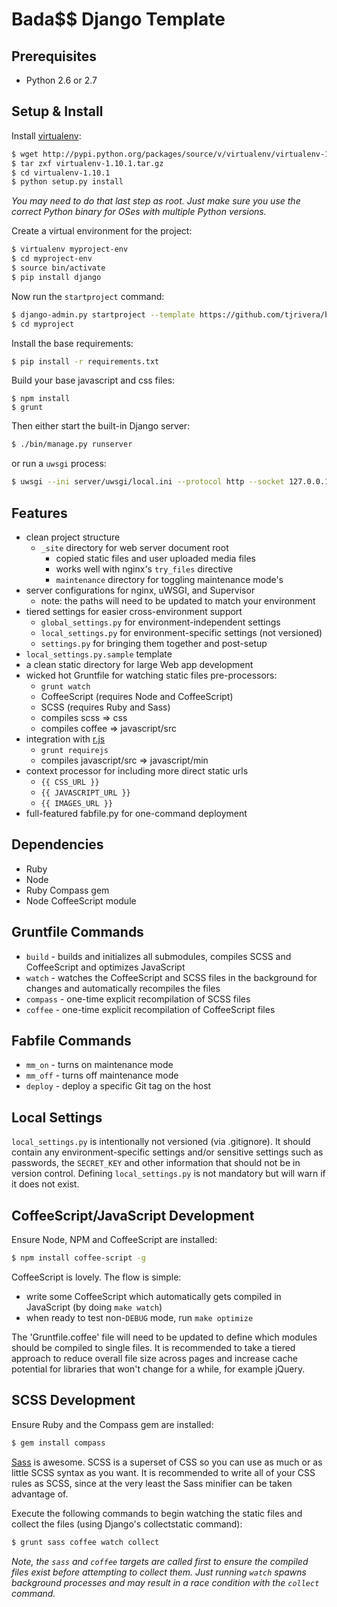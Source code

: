 # Bada$$ Django Template

## Prerequisites

- Python 2.6 or 2.7

## Setup & Install

Install [virtualenv](http://pypi.python.org/pypi/virtualenv):

```bash
$ wget http://pypi.python.org/packages/source/v/virtualenv/virtualenv-1.10.1.tar.gz
$ tar zxf virtualenv-1.10.1.tar.gz
$ cd virtualenv-1.10.1
$ python setup.py install
```
_You may need to do that last step as root. Just make sure you use the
correct Python binary for OSes with multiple Python versions._

Create a virtual environment for the project:

```bash
$ virtualenv myproject-env
$ cd myproject-env
$ source bin/activate
$ pip install django
```

Now run the `startproject` command:

```bash
$ django-admin.py startproject --template https://github.com/tjrivera/badass-django-template/zipball/master -e py,ini,gitignore,in,conf,md,sample -n Makefile myproject
$ cd myproject
```

Install the base requirements:

```bash
$ pip install -r requirements.txt
```

Build your base javascript and css files:

```base
$ npm install
$ grunt
```
Then either start the built-in Django server:

```bash
$ ./bin/manage.py runserver
```

or run a `uwsgi` process:

```bash
$ uwsgi --ini server/uwsgi/local.ini --protocol http --socket 127.0.0.1:8000 --check-static _site
```

## Features

- clean project structure
    - `_site` directory for web server document root
        - copied static files and user uploaded media files
        - works well with nginx's `try_files` directive
        - `maintenance` directory for toggling maintenance mode's
- server configurations for nginx, uWSGI, and Supervisor
    - note: the paths will need to be updated to match your environment
- tiered settings for easier cross-environment support
    - `global_settings.py` for environment-independent settings
    - `local_settings.py` for environment-specific settings (not versioned)
    - `settings.py` for bringing them together and post-setup
- `local_settings.py.sample` template
- a clean static directory for large Web app development
- wicked hot Gruntfile for watching static files pre-processors:
    - `grunt watch`
    - CoffeeScript (requires Node and CoffeeScript)
    - SCSS (requires Ruby and Sass)
    - compiles scss => css
    - compiles coffee => javascript/src
- integration with [r.js](https://github.com/jrburke/r.js/)
    - `grunt requirejs`
    - compiles javascript/src => javascript/min
- context processor for including more direct static urls
    - `{{ CSS_URL }}`
    - `{{ JAVASCRIPT_URL }}`
    - `{{ IMAGES_URL }}`
- full-featured fabfile.py for one-command deployment

## Dependencies

- Ruby
- Node
- Ruby Compass gem
- Node CoffeeScript module

## Gruntfile Commands

- `build` - builds and initializes all submodules, compiles SCSS and
    CoffeeScript and optimizes JavaScript
- `watch` - watches the CoffeeScript and SCSS files in the background
for changes and automatically recompiles the files
- `compass` - one-time explicit recompilation of SCSS files
- `coffee` - one-time explicit recompilation of CoffeeScript files

## Fabfile Commands

- `mm_on` - turns on maintenance mode
- `mm_off` - turns off maintenance mode
- `deploy` - deploy a specific Git tag on the host


## Local Settings

`local_settings.py` is intentionally not versioned (via .gitignore). It should
contain any environment-specific settings and/or sensitive settings such as
passwords, the `SECRET_KEY` and other information that should not be in version
control. Defining `local_settings.py` is not mandatory but will warn if it does
not exist.

## CoffeeScript/JavaScript Development

Ensure Node, NPM and CoffeeScript are installed:

```bash
$ npm install coffee-script -g
```

CoffeeScript is lovely. The flow is simple:

- write some CoffeeScript which automatically gets compiled in JavaScript
(by doing `make watch`)
- when ready to test non-`DEBUG` mode, run `make optimize`

The 'Gruntfile.coffee' file will need to be updated to define which modules
should be compiled to single files. It is recommended to take a tiered
approach to reduce overall file size across pages and increase cache potential
for libraries that won't change for a while, for example jQuery.

## SCSS Development

Ensure Ruby and the Compass gem are installed:

```bash
$ gem install compass
```

[Sass](http://sass-lang.com/) is awesome. SCSS is a superset of CSS so you can
use as much or as little SCSS syntax as you want. It is recommended to write
all of your CSS rules as SCSS, since at the very least the Sass minifier can
be taken advantage of.

Execute the following commands to begin watching the static files and
collect the files (using Django's collectstatic command):

```bash
$ grunt sass coffee watch collect
```

_Note, the `sass` and `coffee` targets are called first to ensure the compiled
files exist before attempting to collect them. Just running `watch` spawns
background processes and may result in a race condition with the `collect`
command._
